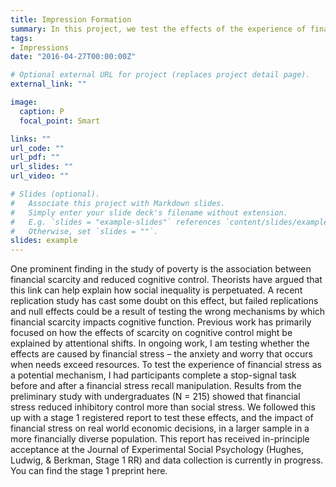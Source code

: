 ```yaml
---
title: Impression Formation
summary: In this project, we test the effects of the experience of financial stress on inhibitory control, an executive function associated with self-control.
tags:
- Impressions
date: "2016-04-27T00:00:00Z"

# Optional external URL for project (replaces project detail page).
external_link: ""

image:
  caption: P
  focal_point: Smart

links: ""
url_code: ""
url_pdf: ""
url_slides: ""
url_video: ""

# Slides (optional).
#   Associate this project with Markdown slides.
#   Simply enter your slide deck's filename without extension.
#   E.g. `slides = "example-slides"` references `content/slides/example-slides.md`.
#   Otherwise, set `slides = ""`.
slides: example
---
```


One prominent finding in the study of poverty is the association between financial scarcity and reduced cognitive control. Theorists have argued that this link can help explain how social inequality is perpetuated. A recent replication study has cast some doubt on this effect, but failed replications and null effects could be a result of testing the wrong mechanisms by which financial scarcity impacts cognitive function. Previous work has primarily focused on how the effects of scarcity on cognitive control might be explained by attentional shifts. In ongoing work, I am testing whether the effects are caused by financial stress – the anxiety and worry that occurs when needs exceed resources. To test the experience of financial stress as a potential mechanism, I had participants complete a stop-signal task before and after a financial stress recall manipulation. Results from the preliminary study with undergraduates (N = 215) showed that financial stress reduced inhibitory control more than social stress. We followed this up with a stage 1 registered report to test these effects, and the impact of financial stress on real world economic decisions, in a larger sample in a more financially diverse population. This report has received in-principle acceptance at the Journal of Experimental Social Psychology (Hughes, Ludwig, & Berkman, Stage 1 RR) and data collection is currently in progress. You can find the stage 1 preprint here.
